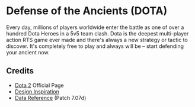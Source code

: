 # Defense of the Ancients (DOTA)

Every day, millions of players worldwide enter the battle as one of over a hundred Dota Heroes in a 5v5 team clash. Dota is the deepest multi-player action RTS game ever made and there's always a new strategy or tactic to discover. It's completely free to play and always will be – start defending your ancient now.

## Credits

-   [Dota 2](https://www.dota2.com/home) Official Page
-   [Design Inspiration](https://dribbble.com/shots/16924353-CODA-Landing-Page-Exploration/)
-   [Data Reference](https://github.com/kronusme/dota2-api) (Patch 7.07d)
